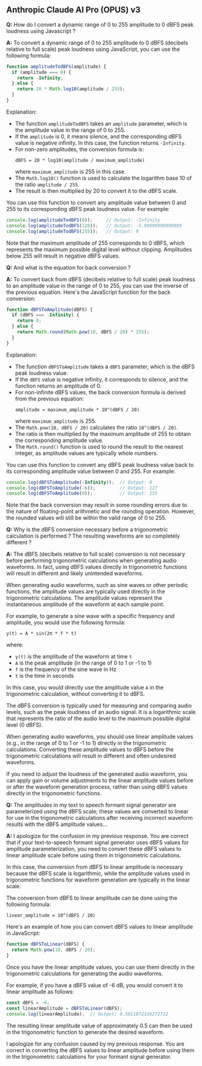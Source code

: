 ## Anthropic Claude AI Pro (OPUS) v3

**Q:** How do I convert a dynamic range of 0 to 255 amplitude to 0 dBFS peak loudness using Javascript ?

**A:** To convert a dynamic range of 0 to 255 amplitude to 0 dBFS (decibels relative to full scale) peak loudness using JavaScript, you can use the following formula:

```javascript
function amplitudeTodBFS(amplitude) {
  if (amplitude === 0) {
    return -Infinity;
  } else {
    return 20 * Math.log10(amplitude / 255);
  }
}
```

Explanation:
- The function `amplitudeTodBFS` takes an `amplitude` parameter, which is the amplitude value in the range of 0 to 255.
- If the `amplitude` is 0, it means silence, and the corresponding dBFS value is negative infinity. In this case, the function returns `-Infinity`.
- For non-zero amplitudes, the conversion formula is:
  ```
  dBFS = 20 * log10(amplitude / maximum_amplitude)
  ```
  where `maximum_amplitude` is 255 in this case.
- The `Math.log10()` function is used to calculate the logarithm base 10 of the ratio `amplitude / 255`.
- The result is then multiplied by 20 to convert it to the dBFS scale.

You can use this function to convert any amplitude value between 0 and 255 to its corresponding dBFS peak loudness value. For example:

```javascript
console.log(amplitudeTodBFS(0));     // Output: -Infinity
console.log(amplitudeTodBFS(128));   // Output: -5.99999999999999
console.log(amplitudeTodBFS(255));   // Output: 0
```

Note that the maximum amplitude of 255 corresponds to 0 dBFS, which represents the maximum possible digital level without clipping. Amplitudes below 255 will result in negative dBFS values.

**Q:** And what is the equation for back conversion ?

**A:** To convert back from dBFS (decibels relative to full scale) peak loudness to an amplitude value in the range of 0 to 255, you can use the inverse of the previous equation. Here's the JavaScript function for the back conversion:

```javascript
function dBFSToAmplitude(dBFS) {
  if (dBFS === -Infinity) {
    return 0;
  } else {
    return Math.round(Math.pow(10, dBFS / 20) * 255);
  }
}
```

Explanation:
- The function `dBFSToAmplitude` takes a `dBFS` parameter, which is the dBFS peak loudness value.
- If the `dBFS` value is negative infinity, it corresponds to silence, and the function returns an amplitude of 0.
- For non-infinite dBFS values, the back conversion formula is derived from the previous equation:
  ```
  amplitude = maximum_amplitude * 10^(dBFS / 20)
  ```
  where `maximum_amplitude` is 255.
- The `Math.pow(10, dBFS / 20)` calculates the ratio `10^(dBFS / 20)`.
- The ratio is then multiplied by the maximum amplitude of 255 to obtain the corresponding amplitude value.
- The `Math.round()` function is used to round the result to the nearest integer, as amplitude values are typically whole numbers.

You can use this function to convert any dBFS peak loudness value back to its corresponding amplitude value between 0 and 255. For example:

```javascript
console.log(dBFSToAmplitude(-Infinity));  // Output: 0
console.log(dBFSToAmplitude(-6));         // Output: 127
console.log(dBFSToAmplitude(0));          // Output: 255
```

Note that the back conversion may result in some rounding errors due to the nature of floating-point arithmetic and the rounding operation. However, the rounded values will still be within the valid range of 0 to 255.

**Q:** Why is the dBFS conversion necessary before a trigonometric calculation is performed ? The resulting waveforms are so completely different ?

**A:** The dBFS (decibels relative to full scale) conversion is not necessary before performing trigonometric calculations when generating audio waveforms. In fact, using dBFS values directly in trigonometric functions will result in different and likely unintended waveforms.

When generating audio waveforms, such as sine waves or other periodic functions, the amplitude values are typically used directly in the trigonometric calculations. The amplitude values represent the instantaneous amplitude of the waveform at each sample point.

For example, to generate a sine wave with a specific frequency and amplitude, you would use the following formula:

```
y(t) = A * sin(2π * f * t)
```

where:
- `y(t)` is the amplitude of the waveform at time `t`
- `A` is the peak amplitude (in the range of 0 to 1 or -1 to 1)
- `f` is the frequency of the sine wave in Hz
- `t` is the time in seconds

In this case, you would directly use the amplitude value `A` in the trigonometric calculation, without converting it to dBFS.

The dBFS conversion is typically used for measuring and comparing audio levels, such as the peak loudness of an audio signal. It is a logarithmic scale that represents the ratio of the audio level to the maximum possible digital level (0 dBFS).

When generating audio waveforms, you should use linear amplitude values (e.g., in the range of 0 to 1 or -1 to 1) directly in the trigonometric calculations. Converting these amplitude values to dBFS before the trigonometric calculations will result in different and often undesired waveforms.

If you need to adjust the loudness of the generated audio waveform, you can apply gain or volume adjustments to the linear amplitude values before or after the waveform generation process, rather than using dBFS values directly in the trigonometric functions.

**Q:** The amplitudes in my text to speech formant signal generator are parameterized using the dBFS scale; these values are converted to linear for use in the trigonometric calculations after receiving incorrect waveform results with the dBFS amplitude values...

**A:** I apologize for the confusion in my previous response. You are correct that if your text-to-speech formant signal generator uses dBFS values for amplitude parameterization, you need to convert these dBFS values to linear amplitude scale before using them in trigonometric calculations.

In this case, the conversion from dBFS to linear amplitude is necessary because the dBFS scale is logarithmic, while the amplitude values used in trigonometric functions for waveform generation are typically in the linear scale.

The conversion from dBFS to linear amplitude can be done using the following formula:

```
linear_amplitude = 10^(dBFS / 20)
```

Here's an example of how you can convert dBFS values to linear amplitude in JavaScript:

```javascript
function dBFSToLinear(dBFS) {
  return Math.pow(10, dBFS / 20);
}
```

Once you have the linear amplitude values, you can use them directly in the trigonometric calculations for generating the audio waveforms.

For example, if you have a dBFS value of -6 dB, you would convert it to linear amplitude as follows:

```javascript
const dBFS = -6;
const linearAmplitude = dBFSToLinear(dBFS);
console.log(linearAmplitude);  // Output: 0.5011872336272722
```

The resulting linear amplitude value of approximately 0.5 can then be used in the trigonometric function to generate the desired waveform.

I apologize for any confusion caused by my previous response. You are correct in converting the dBFS values to linear amplitude before using them in the trigonometric calculations for your formant signal generator.
